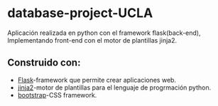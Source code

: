 # database-project-UCLA

Aplicación realizada en python con el framework flask(back-end), Implementando front-end con el motor de plantillas jinja2.

## Construido con:
* [Flask](https://flask.palletsprojects.com/en/1.1.x/)-framework que permite crear aplicaciones web.
* [jinja2](https://jinja.palletsprojects.com/en/2.11.x/)-motor de plantillas para el lenguaje de progrmación python.
* [bootstrap](https://getbootstrap.com)-CSS framework.

